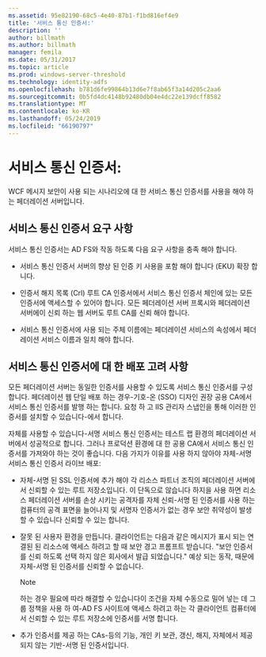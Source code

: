 ```yaml
---
ms.assetid: 95e82190-68c5-4e40-87b1-f1bd816ef4e9
title: '서비스 통신 인증서:'
description: ''
author: billmath
ms.author: billmath
manager: femila
ms.date: 05/31/2017
ms.topic: article
ms.prod: windows-server-threshold
ms.technology: identity-adfs
ms.openlocfilehash: b781d6fe99864b13d6e7f8ab65f3a14d205c2aa6
ms.sourcegitcommit: 0b5fd4dc4148b92480db04e4dc22e139dcff8582
ms.translationtype: MT
ms.contentlocale: ko-KR
ms.lasthandoff: 05/24/2019
ms.locfileid: "66190797"
---
```

# <a name="service-communications-certificates"></a>서비스 통신 인증서:

WCF 메시지 보안이 사용 되는 시나리오에 대 한 서비스 통신 인증서를 사용을 해야 하는 페더레이션 서버입니다.  
  
## <a name="service-communication-certificate-requirements"></a>서비스 통신 인증서 요구 사항  
서비스 통신 인증서는 AD FS와 작동 하도록 다음 요구 사항을 충족 해야 합니다.  
  
-   서비스 통신 인증서 서버의 향상 된 인증 키 사용을 포함 해야 합니다 \(EKU\) 확장 합니다.  
  
-   인증서 해지 목록 \(Crl\) 루트 CA 인증서에서 서비스 통신 인증서 체인에 있는 모든 인증서에 액세스할 수 있어야 합니다. 모든 페더레이션 서버 프록시와 페더레이션 서버에이 신뢰 하는 웹 서버도 루트 CA를 신뢰 해야 합니다.  
  
-   서비스 통신 인증서에 사용 되는 주체 이름에는 페더레이션 서비스의 속성에서 페더레이션 서비스 이름과 일치 해야 합니다.  
  
## <a name="deployment-considerations-for-service-communication-certificates"></a>서비스 통신 인증서에 대 한 배포 고려 사항  
모든 페더레이션 서버는 동일한 인증서를 사용할 수 있도록 서비스 통신 인증서를 구성 합니다. 페더레이션 웹 단일 배포 하는 경우\-기호\-온 \(SSO\) 디자인 권장 공용 CA에서 서비스 통신 인증서를 발행 하는 합니다. 요청 하 고 IIS 관리자 스냅인을 통해 이러한 인증서를 설치할 수 있습니다\-에서 합니다.  
  
자체를 사용할 수 있습니다\-서명 서비스 통신 인증서는 테스트 랩 환경의 페더레이션 서버에서 성공적으로 합니다. 그러나 프로덕션 환경에 대 한 공용 CA에서 서비스 통신 인증서를 가져와야 하는 것이 좋습니다. 다음 가지가 이유를 사용 하지 않아야 자체\-서명 서비스 통신 인증서 라이브 배포:  
  
-   자체\-서명 된 SSL 인증서에 추가 해야 각 리소스 파트너 조직의 페더레이션 서버에서 신뢰할 수 있는 루트 저장소입니다. 이 단독으로 않습니다 하지을 사용 하면 리소스 페더레이션 서버를 손상 시키는 공격자를 자체 신뢰\-서명 된 인증서를 사용 하는 컴퓨터의 공격 표면을 늘어나지 및 서명자 인증서가 없는 경우 보안 취약성이 발생할 수 있습니다 신뢰할 수 있는 합니다.  
  
-   잘못 된 사용자 환경을 만듭니다. 클라이언트는 다음과 같은 메시지가 표시 되는 연결된 된 리소스에 액세스 하려고 할 때 보안 경고 프롬프트 받습니다. "보안 인증서를 신뢰 하도록 선택 하지 않은 회사에서 발급 되었습니다." 예상 되는 동작, 때문에 자체\-서명 된 인증서를 신뢰할 수 없습니다.  
  
    > [!NOTE]  
    > 하는 경우 필요에 따라 해결할 수 있습니다이 조건을 자체 수동으로 밀어 넣는 데 그룹 정책을 사용 하 여\-AD FS 사이트에 액세스 하려고 하는 각 클라이언트 컴퓨터에서 신뢰할 수 있는 루트 저장소에 인증서를 서명 합니다.  
  
-   추가 인증서를 제공 하는 CAs\-등의 기능, 개인 키 보관, 갱신, 해지, 자체에서 제공 되지 않는 기반\-서명 된 인증서입니다.  
  

